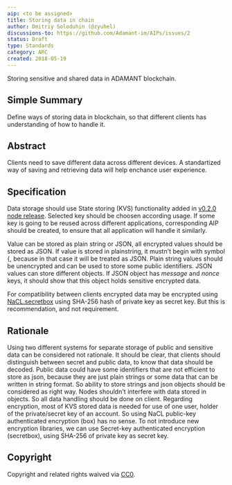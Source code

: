 ```yaml
---
aip: <to be assigned>
title: Storing data in chain
author: Dmitriy Soloduhin (@zyuhel)
discussions-to: https://github.com/Adamant-im/AIPs/issues/2
status: Draft
type: Standards
category: ARC
created: 2018-05-19
---
```


Storing sensitive and shared data in ADAMANT blockchain.

## Simple Summary
Define ways of storing data in blockchain, so that different clients has understanding of how to handle it.


## Abstract
<!--A short (~200 word) description of the technical issue being addressed.-->
Clients need to save different data across different devices. A standartized way of saving and retrieving data will help enchance user experience.


## Specification
<!--The technical specification should describe the syntax and semantics of any new feature. The specification should be detailed enough to allow competing, interoperable implementations for different platforms.-->
Data storage should use State storing (KVS) functionality added in [v0.2.0 node release](https://github.com/Adamant-im/adamant/releases/tag/v0.2.0).
Selected key should be choosen according usage. If some key is going to be reused across different applications, corresponding AIP should be created, to ensure that all application will handle it similarly.

Value can be stored as plain string or JSON, all encrypted values should be stored as JSON. If value is stored in plainstring, it mustn't begin with symbol {, because in that case it will be treated as JSON. Plain string values should be unencrypted and can be used to store some public identifiers.
JSON values can store different objects. If JSON object has *message* and *nonce* keys, it should show that this object holds sensitive encrypted data.

For compatibility between clients encrypted data may be encrypted using [NaCL.secretbox](https://nacl.cr.yp.to/secretbox.html) using SHA-256 hash of private key as secret key. But this is recommendation, and not requirement.


## Rationale
Using two different systems for separate storage of public and sensitive data can be considered not rationale. It should be clear, that clients should distinguish between secret and public data, to know that data should be decoded. Public data could have some identifiers that are not efficient to store as json, because they are just plain strings or some data that can be written in string format. So ability to store strings and json objects should be considered as right way. Nodes shouldn't interfere with data stored in objects. So all data handling should be done on client.
Regarding encryption, most of KVS stored data is needed for use of one user, holder of the private/secret key of an account. So using NaCL public-key authenticated encryption (box) has no sense. To not introduce new encryption libraries, we can use Secret-key authenticated encryption (secretbox), using SHA-256 of private key as secret key.



## Copyright
Copyright and related rights waived via [CC0](https://creativecommons.org/publicdomain/zero/1.0/).

